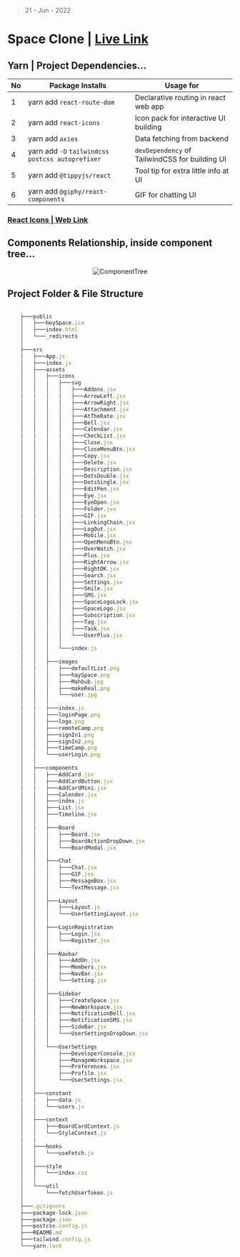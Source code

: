 > 21 - Jun - 2022

# Space Clone | [Live Link](https://space-clone-bd.netlify.app)


## Yarn | Project Dependencies...
|No| Package Installs               | Usage for                                 |
|--|--------------------------------|-------------------------------------------|
| 1| yarn add `react-route-dom`     | Declarative routing in react web app      |
| 2| yarn add `react-icons`         | Icon pack for interactive UI building     |
| 3| yarn add `axios`               | Data fetching from backend                |
| 4| yarn add `-D` `tailwindcss postcss autoprefixer` | `devDependency` of TailwindCSS for building UI  |
| 5| yarn add `@tippyjs/react`          | Tool tip for extra little info at UI  |
| 6| yarn add `@giphy/react-components` | GIF for chatting UI                   |

 
### [React Icons | Web Link][link]
[link]: https://react-icons.github.io/react-icons


## Components Relationship, inside component tree...
<p align="center"> 
  <img src='./src/assets/ComponentsTree.svg' alt='ComponentTree'/>
</p>


## Project Folder & File Structure 
```jsx

    ├───public
    │   ├───heySpace.ico
    │   ├───index.html
    │   └───_redirects
    │
    ├───src
    │   ├───App.js
    │   ├───index.js
    │   ├───assets
    │   │   ├───icons
    │   │   │   ├───svg
    │   │   │   │   ├───Addons.jsx
    │   │   │   │   ├───ArrowLeft.jsx
    │   │   │   │   ├───ArrowRight.jsx
    │   │   │   │   ├───Attachment.jsx
    │   │   │   │   ├───AtTheRate.jsx
    │   │   │   │   ├───Bell.jsx
    │   │   │   │   ├───Calendar.jsx
    │   │   │   │   ├───CheckList.jsx
    │   │   │   │   ├───Close.jsx
    │   │   │   │   ├───CloseMenuBtn.jsx
    │   │   │   │   ├───Copy.jsx
    │   │   │   │   ├───Delete.jsx
    │   │   │   │   ├───Description.jsx
    │   │   │   │   ├───DotsDouble.jsx
    │   │   │   │   ├───DotsSingle.jsx
    │   │   │   │   ├───EditPen.jsx
    │   │   │   │   ├───Eye.jsx
    │   │   │   │   ├───EyeOpen.jsx
    │   │   │   │   ├───Folder.jsx
    │   │   │   │   ├───GIF.jsx
    │   │   │   │   ├───LinkingChain.jsx
    │   │   │   │   ├───LogOut.jsx
    │   │   │   │   ├───Mobile.jsx
    │   │   │   │   ├───OpenMenuBtn.jsx
    │   │   │   │   ├───OverWatch.jsx
    │   │   │   │   ├───Plus.jsx
    │   │   │   │   ├───RightArrow.jsx
    │   │   │   │   ├───RightOK.jsx
    │   │   │   │   ├───Search.jsx
    │   │   │   │   ├───Settings.jsx
    │   │   │   │   ├───Smile.jsx
    │   │   │   │   ├───SMS.jsx
    │   │   │   │   ├───SpaceLogoLock.jsx
    │   │   │   │   ├───SpaceLogo.jsx
    │   │   │   │   ├───Subscription.jsx
    │   │   │   │   ├───Tag.jsx
    │   │   │   │   ├───Task.jsx
    │   │   │   │   └───UserPlus.jsx
    │   │   │   │   
    │   │   │   └───index.js
    │   │   │
    │   │   ├───images
    │   │   │   ├───defaultList.png
    │   │   │   ├───haySpace.png
    │   │   │   ├───Mahbub.jpg
    │   │   │   ├───makeReal.png
    │   │   │   └───user.jpg
    │   │   │
    │   │   ├───index.js
    │   │   ├───loginPage.png
    │   │   ├───logo.png
    │   │   ├───remoteCamp.png
    │   │   ├───signIn1.png
    │   │   ├───signIn2.png
    │   │   ├───timeCamp.png
    │   │   └───userLogin.png
    │   │
    │   ├───components
    │   │   ├───AddCard.jsx
    │   │   ├───AddCardButton.jsx
    │   │   ├───AddCardMini.jsx
    │   │   ├───Calender.jsx
    │   │   ├───index.js
    │   │   ├───List.jsx
    │   │   ├───Timeline.jsx
    │   │   │
    │   │   ├───Board
    │   │   │   ├───Board.jsx
    │   │   │   ├───BoardActionDropDown.jsx
    │   │   │   └───BoardModal.jsx
    │   │   │
    │   │   ├───Chat
    │   │   │   ├───Chat.jsx
    │   │   │   ├───GIF.jsx
    │   │   │   ├───MessageBox.jsx
    │   │   │   └───TextMessage.jsx
    │   │   │
    │   │   ├───Layout
    │   │   │   ├───Layout.js
    │   │   │   └───UserSettingLayout.jsx
    │   │   │
    │   │   ├───LoginRegistration
    │   │   │   ├───Login.jsx
    │   │   │   └───Register.jsx
    │   │   │
    │   │   ├───Navbar
    │   │   │   ├───AddOn.jsx
    │   │   │   ├───Members.jsx
    │   │   │   ├───NavBar.jsx
    │   │   │   └───Setting.jsx
    │   │   │
    │   │   ├───Sidebar
    │   │   │   ├───CreateSpace.jsx
    │   │   │   ├───NewWorkspace.jsx
    │   │   │   ├───NotificationBell.jsx
    │   │   │   ├───NotificationSMS.jsx
    │   │   │   ├───SideBar.jsx
    │   │   │   └───UserSettingsDropDown.jsx
    │   │   │
    │   │   └───UserSettings
    │   │       ├───DeveloperConsole.jsx
    │   │       ├───ManageWorkspace.jsx
    │   │       ├───Preferences.jsx
    │   │       ├───Profile.jsx
    │   │       └───UserSettings.jsx
    │   │
    │   ├───constant
    │   │   ├───data.js
    │   │   └───users.js
    │   │
    │   ├───context
    │   │   ├───BoardCardContext.js
    │   │   └───StyleContext.js
    │   │
    │   ├───hooks
    │   │   └───useFetch.js
    │   │
    │   ├───style
    │   │   └───index.css
    │   │
    │   └───util
    │       └───fetchUserToken.js
    │
    ├───.gitignore
    ├───package-lock.json
    ├───package.json
    ├───postcss.config.js
    ├───README.md
    ├───tailwind.config.js
    └───yarn.lock
    
```